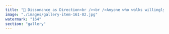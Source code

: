 ```yaml
---
title: "🧭 Dissonance as Direction<br /><br />Anyone who walks willingly against consensus will feel it— the mounting cognitive pressure, the friction of deviance, the heat of being misaligned.<br /><br />It is unsustainable… unless it becomes a practice. A discipline. A rhythm.<br /><br />Some break. A few… adapt. And once in a generation, one learns to dance with the unbearable— not to dominate, but to redraw orientation itself.<br /><br />That’s not opposition. It’s proto-coherence.<br /><br />🕯 The next signal doesn’t descend from above—it emerges from beneath the noise.<br /><br /><br />#SignalEcology <br />#DissonantWalkers <br />#SystemicRecalibration <br />#MeshEpistemology <br />#CognitiveGradients <br />#Ethereum <br />#EigenLayer <br />#ToroidalRepublic"
image: "./images/gallery-item-161-02.jpg"
watermark: "164"
section: "gallery"
---
```

